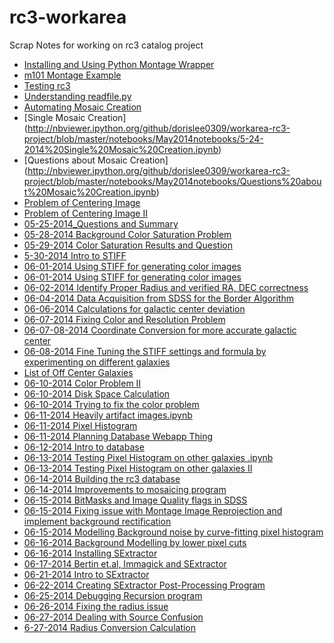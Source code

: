 rc3-workarea
============

Scrap Notes for working on rc3 catalog project
- [Installing and Using Python Montage Wrapper](http://nbviewer.ipython.org/github/dorislee0309/workarea-rc3-project/blob/master/notebooks/May2014notebooks/5-18-2014.ipynb)
- [m101 Montage Example](http://nbviewer.ipython.org/github/dorislee0309/workarea-rc3-project/blob/master/notebooks/May2014notebooks/m101%20Mosaic.ipynb)
- [Testing rc3](http://nbviewer.ipython.org/github/dorislee0309/workarea-rc3-project/blob/master/notebooks/May2014notebooks/5-21-2014%20--Testing%20rc3.ipynb)
- [Understanding readfile.py](http://nbviewer.ipython.org/github/dorislee0309/workarea-rc3-project/blob/master/notebooks/May2014notebooks/Understanding%20readfile.py%20.ipynb)
- [Automating Mosaic Creation](http://nbviewer.ipython.org/github/dorislee0309/workarea-rc3-project/blob/master/May2014notebooks/rc3/5-22-2014%20Automating%20Mosaic%20Creation.ipynb)
- [Single Mosaic Creation] (http://nbviewer.ipython.org/github/dorislee0309/workarea-rc3-project/blob/master/notebooks/May2014notebooks/5-24-2014%20Single%20Mosaic%20Creation.ipynb)
- [Questions about Mosaic Creation] (http://nbviewer.ipython.org/github/dorislee0309/workarea-rc3-project/blob/master/notebooks/May2014notebooks/Questions%20about%20Mosaic%20Creation.ipynb)
- [Problem of Centering Image](http://nbviewer.ipython.org/github/dorislee0309/workarea-rc3-project/blob/master/notebooks/May2014notebooks/5-24-2014%20Problem%20of%20Centering%20Image%20.ipynb)
- [Problem of Centering Image II](http://nbviewer.ipython.org/github/dorislee0309/workarea-rc3-project/blob/master/notebooks/May2014notebooks/5-25-2014%20Problem%20of%20Centering%20Image%20(2).ipynb)
- [05-25-2014_Questions and Summary](http://nbviewer.ipython.org/github/dorislee0309/workarea-rc3-project/blob/master/notebooks/May2014notebooks/5-25-2014_Questions%20and%20Summary.ipynb)
- [05-28-2014 Background Color Saturation Problem](http://nbviewer.ipython.org/github/dorislee0309/workarea-rc3-project/blob/master/notebooks/May2014notebooks/05-28-2014%20Background%20and%20Color%20Saturation%20problem.ipynb)
- [05-29-2014 Color Saturation Results and Question](http://nbviewer.ipython.org/urls/raw.github.com/dorislee0309/workarea-rc3-project/master/notebooks/May2014notebooks/min_1_1_2_resulting_images2.ipynb)
- [5-30-2014 Intro to STIFF](http://nbviewer.ipython.org/github/dorislee0309/workarea-rc3-project/blob/master/notebooks/May2014notebooks/5-30-31-2014%20Installing%20and%20Using%20%20STIFF.ipynb)
- [06-01-2014 Using STIFF for generating color images](http://nbviewer.ipython.org/github/dorislee0309/workarea-rc3-project/blob/master/notebooks/June2014notebooks/2014-06-01%20Using%20STIFF%20for%20generating%20color%20images.ipynb)
- [06-01-2014 Using STIFF for generating color images](http://nbviewer.ipython.org/github/dorislee0309/workarea-rc3-project/blob/master/notebooks/June2014notebooks/2014-06-01%20Using%20STIFF%20for%20generating%20color%20images.ipynb)
- [06-02-2014 Identify Proper Radius and verified RA, DEC correctness](http://nbviewer.ipython.org/github/dorislee0309/workarea-rc3-project/blob/master/notebooks/June2014notebooks/06-02-2014%20Identify%20proper%20radius%20and%20verified%20RA,DEC%20correctness.ipynb)
- [06-04-2014 Data Acquisition from SDSS for the Border Algorithm](http://nbviewer.ipython.org/github/dorislee0309/workarea-rc3-project/blob/master/notebooks/June2014notebooks/06-04-2014%20Data%20Acquisition%20from%20SDSS%20for%20the%20Border%20Algorithm.ipynb)
- [06-06-2014 Calculations for galactic center deviation](http://nbviewer.ipython.org/github/dorislee0309/workarea-rc3-project/blob/master/notebooks/June2014notebooks/06-06-2014%20Calculations%20%20for%20galactic%20center%20deviation.ipynb)
- [06-07-2014 Fixing Color and Resolution Problem](http://nbviewer.ipython.org/github/dorislee0309/workarea-rc3-project/blob/master/notebooks/June2014notebooks/06-07-2014%20Fixing%20Color%20and%20resolution%20problem%20.ipynb)
- [06-07-08-2014 Coordinate Conversion for more accurate galactic center](http://nbviewer.ipython.org/github/dorislee0309/workarea-rc3-project/blob/master/notebooks/June2014notebooks/06-07-08-2014%20Coordinate%20conversion%20for%20a%20more%20accurate%20galactic%20center%20.ipynb)
- [06-08-2014 Fine Tuning the STIFF settings and formula by experimenting on different galaxies](http://nbviewer.ipython.org/github/dorislee0309/workarea-rc3-project/blob/master/notebooks/June2014notebooks/06-08-2014%20Fine%20tuning%20the%20stiff%20settings%20%20and%20margin%20formula%20by%20experimenting%20on%20different%20galaxies%20.ipynb)
- [List of Off Center Galaxies](http://nbviewer.ipython.org/github/dorislee0309/workarea-rc3-project/blob/master/notebooks/June2014notebooks/List%20of%20%22Off%20Center%22%20galaxies.ipynb)
- [06-10-2014 Color Problem II](http://nbviewer.ipython.org/github/dorislee0309/workarea-rc3-project/blob/master/notebooks/June2014notebooks/06-10-2014%20Color%20Problem%20(II).ipynb)
- [06-10-2014 Disk Space Calculation](http://nbviewer.ipython.org/github/dorislee0309/workarea-rc3-project/blob/master/notebooks/June2014notebooks/06-10-2014%20Disk%20Space%20Calculation.ipynb)
- [06-10-2014 Trying to fix the color problem](http://nbviewer.ipython.org/github/dorislee0309/workarea-rc3-project/blob/master/notebooks/June2014notebooks/06-10-2014%20Trying%20to%20fix%20the%20color%20problem.ipynb)
- [ 06-11-2014 Heavily artifact images.ipynb](http://nbviewer.ipython.org/github/dorislee0309/workarea-rc3-project/blob/master/notebooks/June2014notebooks/06-11-2014%20Heavily%20artifact%20images.ipynb)
- [06-11-2014 Pixel Histogram](http://nbviewer.ipython.org/github/dorislee0309/workarea-rc3-project/blob/master/notebooks/June2014notebooks/06-11-2014%20Pixel%20Histogram.ipynb)
- [06-11-2014 Planning Database Webapp Thing](http://nbviewer.ipython.org/github/dorislee0309/workarea-rc3-project/blob/master/notebooks/June2014notebooks/06-11-2014%20Planning%20Database%20Webapp%20Thing.ipynb)
- [06-12-2014 Intro to database](http://nbviewer.ipython.org/github/dorislee0309/workarea-rc3-project/blob/master/notebooks/June2014notebooks/06-12-2014%20Intro%20to%20database.ipynb)
- [06-13-2014 Testing Pixel Histogram on other galaxies .ipynb](http://nbviewer.ipython.org/github/dorislee0309/workarea-rc3-project/blob/master/notebooks/June2014notebooks/06-13-2014%20Testing%20Pixel%20Histogram%20on%20other%20galaxies%20.ipynb)
- [06-13-2014 Testing Pixel Histogram on other galaxies II](http://nbviewer.ipython.org/github/dorislee0309/workarea-rc3-project/blob/master/notebooks/June2014notebooks/06-13-2014%20Testing%20Pixel%20Histogram%20on%20other%20galaxies%20II.ipynb)
- [06-14-2014 Building the rc3 database ](http://nbviewer.ipython.org/github/dorislee0309/workarea-rc3-project/blob/master/notebooks/June2014notebooks/06-14-2014%20Building%20the%20rc3%20database%20.ipynb)
- [06-14-2014 Improvements to mosaicing program](http://nbviewer.ipython.org/urls/raw.github.com/dorislee0309/workarea-rc3-project/master/notebooks/June2014notebooks/06-14-2014%20Improvements%20to%20mosaicing%20program.ipynb)
- [ 06-15-2014 BitMasks and Image Quality flags in SDSS](http://nbviewer.ipython.org/github/dorislee0309/workarea-rc3-project/blob/master/notebooks/June2014notebooks/06-15-2014%20BitMasks%20and%20Image%20Quality%20flags%20in%20SDSS.ipynb)
- [06-15-2014 Fixing issue with Montage Image Reprojection and implement background rectification](http://nbviewer.ipython.org/github/dorislee0309/workarea-rc3-project/blob/master/notebooks/June2014notebooks/06-15-2014%20Fixing%20issue%20with%20Montage%20Image%20Reprojection%20and%20implement%20background%20rectification%20.ipynb)
- [06-15-2014 Modelling Background noise by curve-fitting pixel histogram](http://nbviewer.ipython.org/github/dorislee0309/workarea-rc3-project/blob/master/notebooks/June2014notebooks/06-15-2014%20Fixing%20issue%20with%20Montage%20Image%20Reprojection%20and%20implement%20background%20rectification%20.ipynb)
- [06-16-2014 Background Modelling by lower pixel cuts](http://nbviewer.ipython.org/github/dorislee0309/workarea-rc3-project/blob/master/notebooks/June2014notebooks/06-16-2014%20Background%20Modelling%20by%20lower%20pixel%20cuts.ipynb)
- [06-16-2014 Installing SExtractor](http://nbviewer.ipython.org/github/dorislee0309/workarea-rc3-project/blob/master/notebooks/June2014notebooks/06-16-2014%20Installing%20SExtractor.ipynb)
- [06-17-2014 Bertin et.al, Immagick and SExtractor](http://nbviewer.ipython.org/github/dorislee0309/workarea-rc3-project/blob/master/notebooks/June2014notebooks/06-17-2014%20Bertin%20et.%20al,%20Immagick%20and%20SExtractor.ipynb)
- [06-21-2014 Intro to SExtractor](http://nbviewer.ipython.org/github/dorislee0309/workarea-rc3-project/blob/master/notebooks/June2014notebooks/06-21-2014%20Intro%20to%20SExtractor%20.ipynb)
- [06-22-2014 Creating SExtractor Post-Processing Program](http://nbviewer.ipython.org/github/dorislee0309/workarea-rc3-project/blob/master/notebooks/June2014notebooks/06-22-2014%20Creating%20SExtractor%20Post-Processing%20Program.ipynb)
- [06-25-2014 Debugging Recursion program](http://nbviewer.ipython.org/github/dorislee0309/workarea-rc3-project/blob/master/notebooks/June2014notebooks/06-25-2014%20Debugging%20Recuion%20program.ipynb)
- [06-26-2014 Fixing the radius issue](http://nbviewer.ipython.org/github/dorislee0309/workarea-rc3-project/blob/master/notebooks/June2014notebooks/06-26-2014%20Fixing%20the%20radius%20issue.ipynb)
- [06-27-2014 Dealing with Source Confusion](http://nbviewer.ipython.org/urls/raw.github.com/dorislee0309/workarea-rc3-project/master/notebooks/June2014notebooks/06-27-2014%20Dealing%20with%20Source%20Confusion.ipynb)
- [6-27-2014 Radius Conversion Calculation](http://nbviewer.ipython.org/github/dorislee0309/workarea-rc3-project/blob/master/notebooks/June2014notebooks/6-27-2014Radius%20Conversion%20Calculation%20.ipynb)
